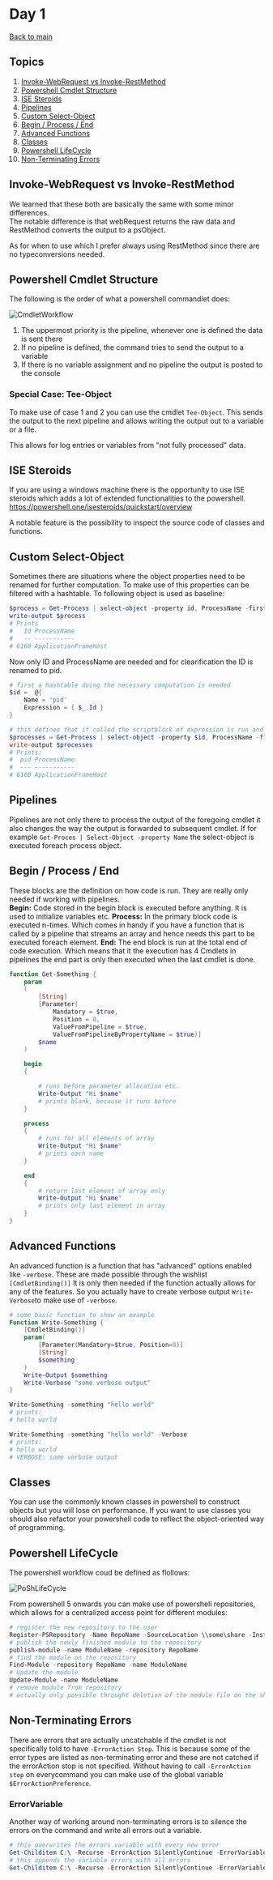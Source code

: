 # Day 1
[Back to main](./readme.md)

## Topics
1. [Invoke-WebRequest vs Invoke-RestMethod](#Invoke)
1. [Powershell Cmdlet Structure](#cmdletStructure)
1. [ISE Steroids](#steroids)
1. [Pipelines](#pipelines)
1. [Custom Select-Object](#select)
1. [Begin / Process / End](#FunctionWorkflow)
1. [Advanced Functions](#advFunctions)
1. [Classes](#classes)
1. [Powershell LifeCycle](#PoShLifeCycle)
1. [Non-Terminating Errors](#errorhandlig)

## Invoke-WebRequest vs Invoke-RestMethod <a name="Invoke"></a>
We learned that these both are basically the same with some minor differences.  
The notable difference is that webRequest returns the raw data and RestMethod converts the output to a psObject. 

As for when to use which I prefer always using RestMethod since there are no typeconversions needed. 

## Powershell Cmdlet Structure <a name="cmdletStructure"></a>  
The following is the order of what a powershell commandlet does: 


![CmdletWorkflow](/assets/images/Cmdlet_Workflow.png)

1. The uppermost priority is the pipeline, whenever one is defined the data is sent there
2. If no pipeline is defined, the command tries to send the output to a variable 
3. If there is no variable assignment and no pipeline the output is posted to the console

### Special Case: Tee-Object
To make use of case 1 and 2 you can use the cmdlet ```Tee-Object```. 
This sends the output to the next pipeline and allows writing the output out to a variable or a file. 

This allows for log entries or variables from "not fully processed" data. 

## ISE Steroids <a name="steroids"></a>
If you are using a windows machine there is the opportunity to use ISE steroids which adds a lot of extended functionalities to the powershell. 
https://powershell.one/isesteroids/quickstart/overview 

A notable feature is the possibility to inspect the source code of classes and functions. 

## Custom Select-Object <a name="select"></a>
Sometimes there are situations where the object properties need to be renamed for further computation. 
To make use of this properties can be filtered with a hashtable. 
To following object is used as baseline: 
```powershell
$process = Get-Process | select-object -property id, ProcessName -first 1 
write-output $process
# Prints
#   Id ProcessName         
#   -- -----------         
# 6160 ApplicationFrameHost
```

Now only ID and ProcessName are needed and for clearification the ID is renamed to pid. 
```powershell
# first a hashtable doing the necessary computation is needed
$id =  @{
    Name = 'pid'
    Expression = { $_.Id }
}

# this defines that if called the scriptblock of expression is run and the property is renamed
$processes = Get-Process | select-object -property $id, ProcessName -first 1
write-output $processes
# Prints:
#  pid ProcessName         
#  --- -----------         
# 6160 ApplicationFrameHost
```

## Pipelines <a name="pipelines"></a>
Pipelines are not only there to process the output of the foregoing cmdlet it also changes the way the output is forwarded to subsequent cmdlet. 
If for example ```Get-Proces | Select-Object -property Name``` the select-object is executed foreach process object. 

## Begin / Process / End <a name="FunctionWorkflow"></a>
These blocks are the definition on how code is run.
They are really only needed if working with pipelines.  
<b>Begin:</b> Code stored in the begin block is executed before anything. It is used to initialize variables etc. 
<b>Process:</b> In the primary block code is executed n-times. Which comes in handy if you have a function that is called by a pipeline that streams an array and hence needs this part to be executed foreach element. 
<b>End:</b> The end block is run at the total end of code execution. Which means that it the execution has 4 Cmdlets in pipelines the end part is only then executed when the last cmdlet is done. 

```powershell
function Get-Something { 
    param 
    (
        [String] 
        [Parameter(
            Mandatory = $true, 
            Position = 0, 
            ValueFromPipeline = $true, 
            ValueFromPipelineByPropertyName = $true)] 
        $name 
    ) 

    begin 
    { 

        # runs before parameter allocation etc.  
        Write-Output "Hi $name"  
        # prints blank, because it runs before 
    } 

    process 
    { 
        # runs for all elements of array  
        Write-Output "Hi $name" 
        # prints each name  
    } 

    end 
    { 
        # return last element of array only  
        Write-Output "Hi $name" 
        # prints only last element in array  
    }   
}
```

## Advanced Functions <a name="advFunctions"></a>
An advanced function is a function that has "advanced" options enabled like ```-verbose```. 
These are made possible through the wishlist ```[CmdletBinding()]``` 
It is only then needed if the function actually allows for any of the features. 
So you actually have to create verbose output ```Write-Verbose```to make use of ```-verbose```. 

```powershell
# some basic function to show an example
Function Write-Something {
    [CmdletBinding()]
    param(
        [Parameter(Mandatory=$true, Position=0)]
        [String]
        $something
    )
    Write-Output $something
    Write-Verbose "some verbose output"
}

Write-Something -something "hello world"
# prints:
# hello world

Write-Something -something "hello world" -Verbose
# prints:
# hello world
# VERBOSE: some verbose output
```

## Classes <a name="classes"></a>
You can use the commonly known classes in powershell to construct objects but you will lose on performance. 
If you want to use classes you should also refactor your powershell code to reflect the object-oriented way of programming. 

## Powershell LifeCycle <a name="PoShLifeCycle"></a>
The powershell workflow coud be defined as flollows: 

![PoShLifeCycle](/assets/images/PoSh_LifeCycle.png)

From powershell 5 onwards you can make use of powershell repositories, which allows for a centralized access point for different modules: 
```powershell
# register the new repository to the user
Register-PSRepository -Name RepoName -SourceLocation \\some\share -InstallationPolicy Trusted
# publish the newly finished module to the repository
publish-module -name ModuleName -repository RepoName
# find the module on the repository
Find-Module -repository RepoName -name ModuleName
# Update the module
Update-Module -name ModuleName 
# remove module from repository
# actually only possible throught deletion of the module file on the share
```

## Non-Terminating Errors <a name="errorhandlig"></a>
There are errors that are actually uncatchable if the cmdlet is not specifically told to have ```-ErrorAction Stop```. 
This is because some of the error types are listed as non-terminating error and these are not catched if the errorAction stop is not specified. 
Without having to call ```-ErrorAction stop``` on everycommand you can make use of the global variable ```$ErrorActionPreference```. 

### ErrorVariable
Another way of working around non-terminating errors is to silence the errors on the command and write all errors out a variable. 
```powershell
# this overwrites the errors variable with every new error
Get-Childitem C:\ -Recurse -ErrorAction SilentlyContinue -ErrorVariable errors
# this appends the variable errors with all errors
Get-Childitem C:\ -Recurse -ErrorAction SilentlyContinue -ErrorVariable +errors
```
